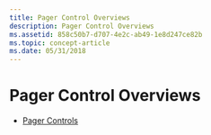 ```yaml
---
title: Pager Control Overviews
description: Pager Control Overviews
ms.assetid: 858c50b7-d707-4e2c-ab49-1e8d247ce82b
ms.topic: concept-article
ms.date: 05/31/2018
---
```


# Pager Control Overviews

-   [Pager Controls](pager-controls.md)

 

 




